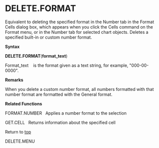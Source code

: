 DELETE.FORMAT
=============

Equivalent to deleting the specified format in the Number tab in the
Format Cells dialog box, which appears when you click the Cells command
on the Format menu, or in the Number tab for selected chart objects.
Deletes a specified built-in or custom number format.

**Syntax**

**DELETE.FORMAT**(**format\_text**)

Format\_text    is the format given as a text string, for example,
\"000-00-0000\".

**Remarks**

When you delete a custom number format, all numbers formatted with that
number format are formatted with the General format.

**Related Functions**

FORMAT.NUMBER   Applies a number format to the selection

GET.CELL   Returns information about the specified cell

Return to [top](#A)

DELETE.MENU
